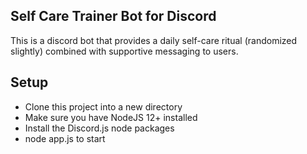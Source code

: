 ## Self Care Trainer Bot for Discord

This is a discord bot that provides a daily self-care ritual (randomized slightly) combined with supportive messaging to users.

## Setup
- Clone this project into a new directory
- Make sure you have NodeJS 12+ installed
- Install the Discord.js node packages
- node app.js to start

